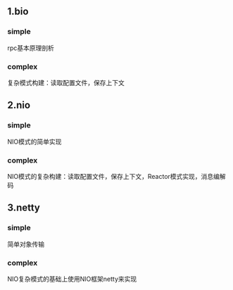 ## 1.bio
### simple 
rpc基本原理剖析

### complex
复杂模式构建：读取配置文件，保存上下文

## 2.nio
### simple
NIO模式的简单实现
### complex
NIO模式的复杂构建：读取配置文件，保存上下文，Reactor模式实现，消息编解码
## 3.netty
### simple
简单对象传输
### complex
NIO复杂模式的基础上使用NIO框架netty来实现